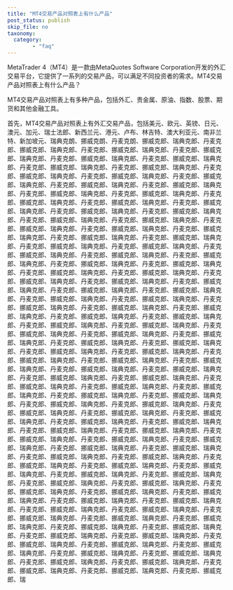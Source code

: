 ```yaml
---
title: "MT4交易产品对照表上有什么产品"
post_status: publish
skip_file: no
taxonomy:
  category:
        - "faq"
---
```


MetaTrader 4（MT4）是一款由MetaQuotes Software Corporation开发的外汇交易平台，它提供了一系列的交易产品，可以满足不同投资者的需求。MT4交易产品对照表上有什么产品？

MT4交易产品对照表上有多种产品，包括外汇、贵金属、原油、指数、股票、期货和其他金融工具。

首先，MT4交易产品对照表上有外汇交易产品，包括美元、欧元、英镑、日元、澳元、加元、瑞士法郎、新西兰元、港元、卢布、林吉特、澳大利亚元、南非兰特、新加坡元、瑞典克朗、挪威克朗、丹麦克朗、挪威克郎、瑞典克郎、丹麦克郎、挪威克郎、瑞典克郎、丹麦克郎、挪威克郎、瑞典克郎、丹麦克郎、挪威克郎、瑞典克郎、丹麦克郎、挪威克郎、瑞典克郎、丹麦克郎、挪威克郎、瑞典克郎、丹麦克郎、挪威克郎、瑞典克郎、丹麦克郎、挪威克郎、瑞典克郎、丹麦克郎、挪威克郎、瑞典克郎、丹麦克郎、挪威克郎、瑞典克郎、丹麦克郎、挪威克郎、瑞典克郎、丹麦克郎、挪威克郎、瑞典克郎、丹麦克郎、挪威克郎、瑞典克郎、丹麦克郎、挪威克郎、瑞典克郎、丹麦克郎、挪威克郎、瑞典克郎、丹麦克郎、挪威克郎、瑞典克郎、丹麦克郎、挪威克郎、瑞典克郎、丹麦克郎、挪威克郎、瑞典克郎、丹麦克郎、挪威克郎、瑞典克郎、丹麦克郎、挪威克郎、瑞典克郎、丹麦克郎、挪威克郎、瑞典克郎、丹麦克郎、挪威克郎、瑞典克郎、丹麦克郎、挪威克郎、瑞典克郎、丹麦克郎、挪威克郎、瑞典克郎、丹麦克郎、挪威克郎、瑞典克郎、丹麦克郎、挪威克郎、瑞典克郎、丹麦克郎、挪威克郎、瑞典克郎、丹麦克郎、挪威克郎、瑞典克郎、丹麦克郎、挪威克郎、瑞典克郎、丹麦克郎、挪威克郎、瑞典克郎、丹麦克郎、挪威克郎、瑞典克郎、丹麦克郎、挪威克郎、瑞典克郎、丹麦克郎、挪威克郎、瑞典克郎、丹麦克郎、挪威克郎、瑞典克郎、丹麦克郎、挪威克郎、瑞典克郎、丹麦克郎、挪威克郎、瑞典克郎、丹麦克郎、挪威克郎、瑞典克郎、丹麦克郎、挪威克郎、瑞典克郎、丹麦克郎、挪威克郎、瑞典克郎、丹麦克郎、挪威克郎、瑞典克郎、丹麦克郎、挪威克郎、瑞典克郎、丹麦克郎、挪威克郎、瑞典克郎、丹麦克郎、挪威克郎、瑞典克郎、丹麦克郎、挪威克郎、瑞典克郎、丹麦克郎、挪威克郎、瑞典克郎、丹麦克郎、挪威克郎、瑞典克郎、丹麦克郎、挪威克郎、瑞典克郎、丹麦克郎、挪威克郎、瑞典克郎、丹麦克郎、挪威克郎、瑞典克郎、丹麦克郎、挪威克郎、瑞典克郎、丹麦克郎、挪威克郎、瑞典克郎、丹麦克郎、挪威克郎、瑞典克郎、丹麦克郎、挪威克郎、瑞典克郎、丹麦克郎、挪威克郎、瑞典克郎、丹麦克郎、挪威克郎、瑞典克郎、丹麦克郎、挪威克郎、瑞典克郎、丹麦克郎、挪威克郎、瑞典克郎、丹麦克郎、挪威克郎、瑞典克郎、丹麦克郎、挪威克郎、瑞典克郎、丹麦克郎、挪威克郎、瑞典克郎、丹麦克郎、挪威克郎、瑞典克郎、丹麦克郎、挪威克郎、瑞典克郎、丹麦克郎、挪威克郎、瑞典克郎、丹麦克郎、挪威克郎、瑞典克郎、丹麦克郎、挪威克郎、瑞典克郎、丹麦克郎、挪威克郎、瑞典克郎、丹麦克郎、挪威克郎、瑞典克郎、丹麦克郎、挪威克郎、瑞典克郎、丹麦克郎、挪威克郎、瑞典克郎、丹麦克郎、挪威克郎、瑞典克郎、丹麦克郎、挪威克郎、瑞典克郎、丹麦克郎、挪威克郎、瑞典克郎、丹麦克郎、挪威克郎、瑞典克郎、丹麦克郎、挪威克郎、瑞典克郎、丹麦克郎、挪威克郎、瑞典克郎、丹麦克郎、挪威克郎、瑞典克郎、丹麦克郎、挪威克郎、瑞典克郎、丹麦克郎、挪威克郎、瑞典克郎、丹麦克郎、挪威克郎、瑞典克郎、丹麦克郎、挪威克郎、瑞典克郎、丹麦克郎、挪威克郎、瑞典克郎、丹麦克郎、挪威克郎、瑞典克郎、丹麦克郎、挪威克郎、瑞典克郎、丹麦克郎、挪威克郎、瑞典克郎、丹麦克郎、挪威克郎、瑞典克郎、丹麦克郎、挪威克郎、瑞典克郎、丹麦克郎、挪威克郎、瑞典克郎、丹麦克郎、挪威克郎、瑞典克郎、丹麦克郎、挪威克郎、瑞典克郎、丹麦克郎、挪威克郎、瑞典克郎、丹麦克郎、挪威克郎、瑞典克郎、丹麦克郎、挪威克郎、瑞典克郎、丹麦克郎、挪威克郎、瑞典克郎、丹麦克郎、挪威克郎、瑞典克郎、丹麦克郎、挪威克郎、瑞典克郎、丹麦克郎、挪威克郎、瑞典克郎、丹麦克郎、挪威克郎、瑞典克郎、丹麦克郎、挪威克郎、瑞典克郎、丹麦克郎、挪威克郎、瑞典克郎、丹麦克郎、挪威克郎、瑞典克郎、丹麦克郎、挪威克郎、瑞典克郎、丹麦克郎、挪威克郎、瑞典克郎、丹麦克郎、挪威克郎、瑞典克郎、丹麦克郎、挪威克郎、瑞典克郎、丹麦克郎、挪威克郎、瑞典克郎、丹麦克郎、挪威克郎、瑞典克郎、丹麦克郎、挪威克郎、瑞典克郎、丹麦克郎、挪威克郎、瑞典克郎、丹麦克郎、挪威克郎、瑞典克郎、丹麦克郎、挪威克郎、瑞典克郎、丹麦克郎、挪威克郎、瑞典克郎、丹麦克郎、挪威克郎、瑞典克郎、丹麦克郎、挪威克郎、瑞典克郎、丹麦克郎、挪威克郎、瑞典克郎、丹麦克郎、挪威克郎、瑞典克郎、丹麦克郎、挪威克郎、瑞

